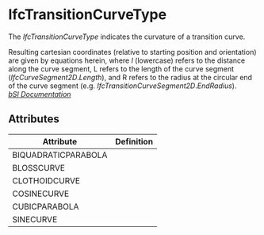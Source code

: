 IfcTransitionCurveType
======================
The _IfcTransitionCurveType_ indicates the curvature of a transition curve.  
  
Resulting cartesian coordinates (relative to starting position and
orientation) are given by equations herein, where _l_ (lowercase) refers to
the distance along the curve segment, L refers to the length of the curve
segment (_IfcCurveSegment2D_._Length_), and R refers to the radius at the
circular end of the curve segment (e.g.
_IfcTransitionCurveSegment2D_._EndRadius_).  
[ _bSI
Documentation_](https://standards.buildingsmart.org/IFC/DEV/IFC4_2/FINAL/HTML/schema/ifcgeometryresource/lexical/ifctransitioncurvetype.htm)


Attributes
----------
| Attribute           | Definition   |
|---------------------|--------------|
| BIQUADRATICPARABOLA |              |
| BLOSSCURVE          |              |
| CLOTHOIDCURVE       |              |
| COSINECURVE         |              |
| CUBICPARABOLA       |              |
| SINECURVE           |              |

